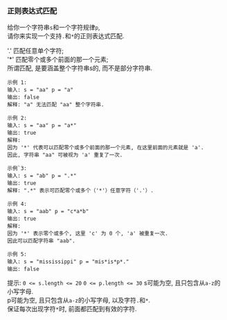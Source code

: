 
### 正则表达式匹配

给你一个字符串`s`和一个字符规律`p`,  
请你来实现一个支持`.`和`*`的正则表达式匹配.

'.' 匹配任意单个字符;  
'*' 匹配零个或多个前面的那一个元素;  
所谓匹配, 是要涵盖整个字符串s的, 而不是部分字符串.  

```
示例 1: 
输入: s = "aa" p = "a"
输出: false
解释: "a" 无法匹配 "aa" 整个字符串.

示例 2:
输入: s = "aa" p = "a*"
输出: true
解释: 
因为 '*' 代表可以匹配零个或多个前面的那一个元素, 在这里前面的元素就是 'a'.
因此, 字符串 "aa" 可被视为 'a' 重复了一次.

示例`3: 
输入: s = "ab" p = ".*"
输出: true
解释: ".*" 表示可匹配零个或多个（'*'）任意字符（'.'）.

示例 4: 
输入: s = "aab" p = "c*a*b"
输出: true
解释: 
因为 '*' 表示零个或多个, 这里 'c' 为 0 个, 'a' 被重复一次.
因此可以匹配字符串 "aab".

示例 5: 
输入: s = "mississippi" p = "mis*is*p*."
输出: false
```

提示:
```0 <= s.length <= 20```
```0 <= p.length <= 30```
s可能为空, 且只包含从`a-z`的小写字母.  
p可能为空, 且只包含从`a-z`的小写字母, 以及字符`.`和`*`.  
保证每次出现字符`*`时, 前面都匹配到有效的字符.

